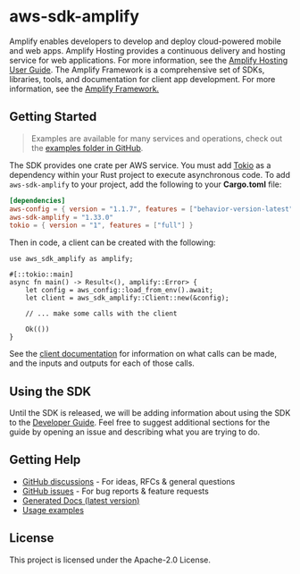 # aws-sdk-amplify

Amplify enables developers to develop and deploy cloud-powered mobile and web apps. Amplify Hosting provides a continuous delivery and hosting service for web applications. For more information, see the [Amplify Hosting User Guide](https://docs.aws.amazon.com/amplify/latest/userguide/welcome.html). The Amplify Framework is a comprehensive set of SDKs, libraries, tools, and documentation for client app development. For more information, see the [Amplify Framework.](https://docs.amplify.aws/)

## Getting Started

> Examples are available for many services and operations, check out the
> [examples folder in GitHub](https://github.com/awslabs/aws-sdk-rust/tree/main/examples).

The SDK provides one crate per AWS service. You must add [Tokio](https://crates.io/crates/tokio)
as a dependency within your Rust project to execute asynchronous code. To add `aws-sdk-amplify` to
your project, add the following to your **Cargo.toml** file:

```toml
[dependencies]
aws-config = { version = "1.1.7", features = ["behavior-version-latest"] }
aws-sdk-amplify = "1.33.0"
tokio = { version = "1", features = ["full"] }
```

Then in code, a client can be created with the following:

```rust,no_run
use aws_sdk_amplify as amplify;

#[::tokio::main]
async fn main() -> Result<(), amplify::Error> {
    let config = aws_config::load_from_env().await;
    let client = aws_sdk_amplify::Client::new(&config);

    // ... make some calls with the client

    Ok(())
}
```

See the [client documentation](https://docs.rs/aws-sdk-amplify/latest/aws_sdk_amplify/client/struct.Client.html)
for information on what calls can be made, and the inputs and outputs for each of those calls.

## Using the SDK

Until the SDK is released, we will be adding information about using the SDK to the
[Developer Guide](https://docs.aws.amazon.com/sdk-for-rust/latest/dg/welcome.html). Feel free to suggest
additional sections for the guide by opening an issue and describing what you are trying to do.

## Getting Help

* [GitHub discussions](https://github.com/awslabs/aws-sdk-rust/discussions) - For ideas, RFCs & general questions
* [GitHub issues](https://github.com/awslabs/aws-sdk-rust/issues/new/choose) - For bug reports & feature requests
* [Generated Docs (latest version)](https://awslabs.github.io/aws-sdk-rust/)
* [Usage examples](https://github.com/awslabs/aws-sdk-rust/tree/main/examples)

## License

This project is licensed under the Apache-2.0 License.

